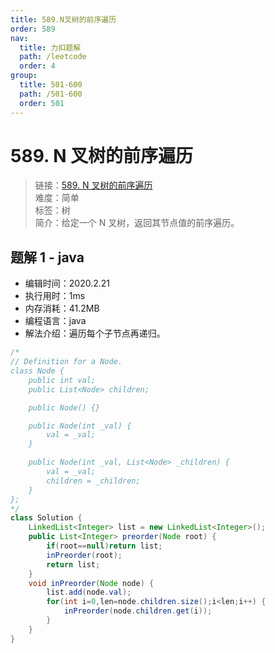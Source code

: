 ```yaml
---
title: 589.N叉树的前序遍历
order: 589
nav:
  title: 力扣题解
  path: /leetcode
  order: 4
group:
  title: 501-600
  path: /501-600
  order: 501
---
```


# 589. N 叉树的前序遍历

> 链接：[589. N 叉树的前序遍历](https://leetcode-cn.com/problems/n-ary-tree-preorder-traversal/)  
> 难度：简单  
> 标签：树  
> 简介：给定一个 N 叉树，返回其节点值的前序遍历。

## 题解 1 - java

- 编辑时间：2020.2.21
- 执行用时：1ms
- 内存消耗：41.2MB
- 编程语言：java
- 解法介绍：遍历每个子节点再递归。

```java
/*
// Definition for a Node.
class Node {
    public int val;
    public List<Node> children;

    public Node() {}

    public Node(int _val) {
        val = _val;
    }

    public Node(int _val, List<Node> _children) {
        val = _val;
        children = _children;
    }
};
*/
class Solution {
	LinkedList<Integer> list = new LinkedList<Integer>();
    public List<Integer> preorder(Node root) {
    	if(root==null)return list;
    	inPreorder(root);
		return list;
    }
    void inPreorder(Node node) {
    	list.add(node.val);
    	for(int i=0,len=node.children.size();i<len;i++) {
    		inPreorder(node.children.get(i));
    	}
    }
}
```
